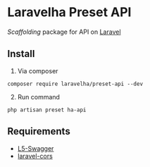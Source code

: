 # Laravelha Preset API
*Scaffolding* package for API on [Laravel](https://laravel.com/)

## Install

1. Via composer
```shell script
composer require laravelha/preset-api --dev
```
2. Run command 
```shell script
php artisan preset ha-api
```

## Requirements
* [L5-Swagger](https://github.com/DarkaOnLine/L5-Swagger)
* [laravel-cors](https://github.com/fruitcake/laravel-cors)




